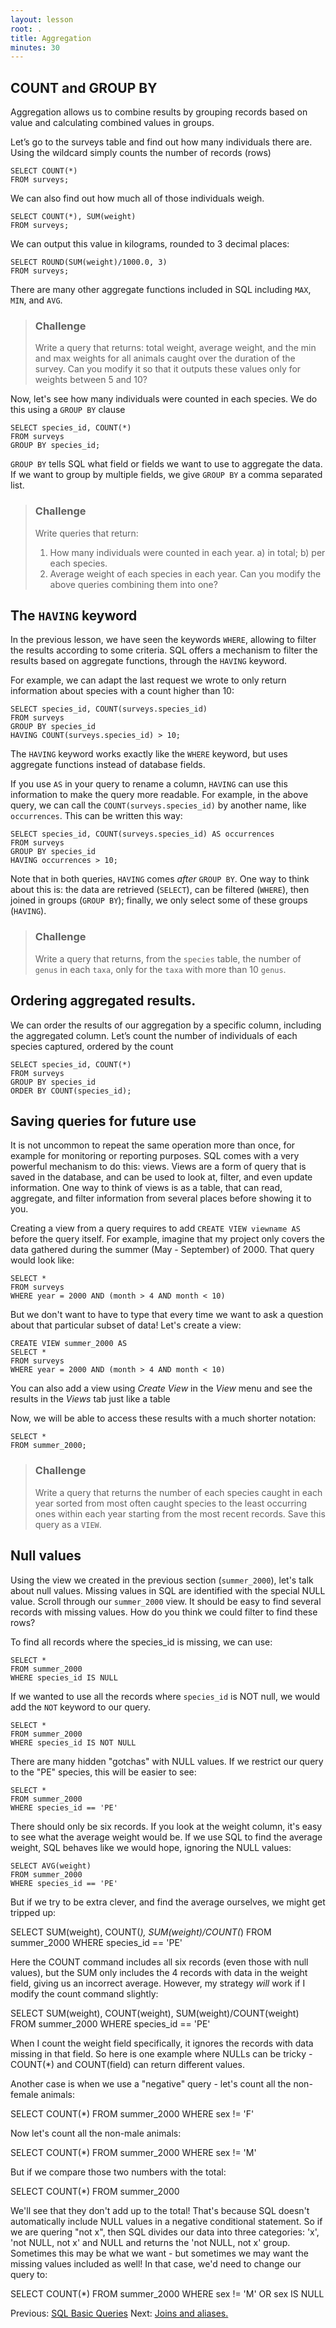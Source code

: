 ```yaml
---
layout: lesson
root: .
title: Aggregation
minutes: 30
---
```


## COUNT and GROUP BY

Aggregation allows us to combine results by grouping records based on value and
calculating combined values in groups.

Let’s go to the surveys table and find out how many individuals there are.
Using the wildcard simply counts the number of records (rows)

    SELECT COUNT(*)
    FROM surveys;

We can also find out how much all of those individuals weigh.

    SELECT COUNT(*), SUM(weight)
    FROM surveys;

We can output this value in kilograms, rounded to 3 decimal
places:

    SELECT ROUND(SUM(weight)/1000.0, 3)
    FROM surveys;

There are many other aggregate functions included in SQL including
`MAX`, `MIN`, and `AVG`.

> ### Challenge
>
> Write a query that returns: total weight, average weight, and the min and max weights for all animals caught over the duration of the survey. Can you modify it so that it outputs these values only for weights between 5 and 10?


Now, let's see how many individuals were counted in each species. We do this
using a `GROUP BY` clause

    SELECT species_id, COUNT(*)
    FROM surveys
    GROUP BY species_id;

`GROUP BY` tells SQL what field or fields we want to use to aggregate the data.
If we want to group by multiple fields, we give `GROUP BY` a comma separated list.

> ### Challenge
>
> Write queries that return:
>
> 1. How many individuals were counted in each year.
a) in total;
b) per each species.
> 2. Average weight of each species in each year.
Can you modify the above queries combining them into one?

## The `HAVING` keyword

In the previous lesson, we have seen the keywords `WHERE`, allowing to
filter the results according to some criteria. SQL offers a mechanism to
filter the results based on aggregate functions, through the `HAVING` keyword.

For example, we can adapt the last request we wrote to only return information
about species with a count higher than 10:

    SELECT species_id, COUNT(surveys.species_id)
    FROM surveys
    GROUP BY species_id
    HAVING COUNT(surveys.species_id) > 10;

The `HAVING` keyword works exactly like the `WHERE` keyword, but uses
aggregate functions instead of database fields.

If you use `AS` in your query to rename a column, `HAVING` can use this
information to make the query more readable. For example, in the above
query, we can call the `COUNT(surveys.species_id)` by another name, like
`occurrences`. This can be written this way:

    SELECT species_id, COUNT(surveys.species_id) AS occurrences
    FROM surveys
    GROUP BY species_id
    HAVING occurrences > 10;

Note that in both queries, `HAVING` comes *after* `GROUP BY`. One way to
think about this is: the data are retrieved (`SELECT`), can be filtered
(`WHERE`), then joined in groups (`GROUP BY`); finally, we only select some
of these groups (`HAVING`).

> ### Challenge
>
> Write a query that returns, from the `species` table, the number of
`genus` in each `taxa`, only for the `taxa` with more than 10 `genus`.

## Ordering aggregated results.

We can order the results of our aggregation by a specific column, including
the aggregated column.  Let’s count the number of individuals of each
species captured, ordered by the count

    SELECT species_id, COUNT(*)
    FROM surveys
    GROUP BY species_id
    ORDER BY COUNT(species_id);


## Saving queries for future use

It is not uncommon to repeat the same operation more than once, for example
for monitoring or reporting purposes. SQL comes with a very powerful mechanism
to do this: views. Views are a form of query that is saved in the database,
and can be used to look at, filter, and even update information. One way to
think of views is as a table, that can read, aggregate, and filter information
from several places before showing it to you.

Creating a view from a query requires to add `CREATE VIEW viewname AS`
before the query itself. For example, imagine that my project only covers
the data gathered during the summer (May - September) of 2000.  That 
query would look like: 

    SELECT *
    FROM surveys
    WHERE year = 2000 AND (month > 4 AND month < 10)

But we don't want to have to type that every time we want to ask a 
question about that particular subset of data!  Let's create a view: 

    CREATE VIEW summer_2000 AS
    SELECT *
    FROM surveys
    WHERE year = 2000 AND (month > 4 AND month < 10)

You can also add a view using *Create View* in the *View* menu and see the
results in the *Views* tab just like a table

Now, we will be able to access these results with a much shorter notation:

    SELECT *
    FROM summer_2000;

> ### Challenge
>
> Write a query that returns the number of each species
caught in each year sorted from most often caught species to the least
occurring ones within each year starting from the most recent records. Save
this query as a `VIEW`.

## Null values

Using the view we created in the previous section (`summer_2000`), let's 
talk about null values.  Missing values in SQL are identified with the 
special NULL value.  Scroll through our `summer_2000` view.  It should be 
easy to find several records with missing values.  How do you think we 
could filter to find these rows?  

To find all records where the species_id 
is missing, we can use: 

    SELECT *
    FROM summer_2000
    WHERE species_id IS NULL

If we wanted to use all the records where `species_id` is NOT null, we 
would add the `NOT` keyword to our query.  

    SELECT *
    FROM summer_2000
    WHERE species_id IS NOT NULL

There are many hidden "gotchas" with NULL values.  If we restrict our 
query to the "PE" species, this will be easier to see: 

    SELECT *
    FROM summer_2000
    WHERE species_id == 'PE'

There should only be six records.  If you look at the weight column, it's 
easy to see what the average weight would be.  If we use SQL to find the 
average weight, SQL behaves like we would hope, ignoring
the NULL values:

    SELECT AVG(weight)
    FROM summer_2000
    WHERE species_id == 'PE'

But if we try to be extra clever, and find the average ourselves, 
we might get tripped up: 

   SELECT SUM(weight), COUNT(*), SUM(weight)/COUNT(*)
   FROM summer_2000
   WHERE species_id == 'PE'

Here the COUNT command includes all six records (even those with null 
values), but the SUM only includes the 4 records with data in the 
weight field, giving us an incorrect average.  However, 
my strategy *will* work if I modify the count command slightly: 

   SELECT SUM(weight), COUNT(weight), SUM(weight)/COUNT(weight)
   FROM summer_2000
   WHERE species_id == 'PE'

When I count the weight field specifically, it ignores the records 
with data missing in that field.  So 
here is one example where NULLs can be tricky - COUNT(*) and 
COUNT(field) can return different values.  

Another case is when 
we use a "negative" query - let's count all the non-female animals: 

   SELECT COUNT(*) 
   FROM summer_2000
   WHERE sex != 'F'

Now let's count all the non-male animals: 

   SELECT COUNT(*) 
   FROM summer_2000
   WHERE sex != 'M'

But if we compare those two numbers with the total: 

   SELECT COUNT(*) 
   FROM summer_2000

We'll see that they don't add up to the total!  That's because SQL 
doesn't automatically include NULL values in a negative conditional 
statement.  So if we are quering "not x", then SQL divides our data 
into three categories: 'x', 'not NULL, not x' and NULL and 
returns the 'not NULL, not x' group. Sometimes this may be what we want - 
but sometimes we may want the missing values included as well!  In that 
case, we'd need to change our query to: 

  SELECT COUNT(*)
  FROM summer_2000
  WHERE sex != 'M' OR sex IS NULL

Previous: [SQL Basic Queries](01-sql-basic-queries.html) Next: [Joins and aliases.](03-sql-joins-aliases.html)
